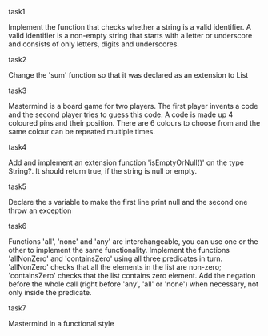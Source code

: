 task1

Implement the function that checks whether a string is a valid identifier. A valid identifier is a non-empty string that
starts with a letter or underscore and consists of only letters, digits and underscores.

task2

Change the 'sum' function so that it was declared as an extension to List<Int>

task3

Mastermind is a board game for two players. The first player invents a code and the second player tries to guess this code. A code is made up 4 coloured pins and their position. There are 6 colours to choose from and the same colour can be repeated multiple times.

task4

Add and implement an extension function 'isEmptyOrNull()' on the type String?.
It should return true, if the string is null or empty.

task5

Declare the s variable to make the first line print null
and the second one throw an exception

task6

Functions 'all', 'none' and 'any' are interchangeable, you can use one or the other to implement the same functionality.
Implement the functions 'allNonZero' and 'containsZero' using all three predicates in turn. 'allNonZero' checks that all the elements in the list are non-zero; 'containsZero' checks that the list contains zero element.
Add the negation before the whole call (right before 'any', 'all' or 'none') when necessary, not only inside the predicate.

task7

Mastermind in a functional style